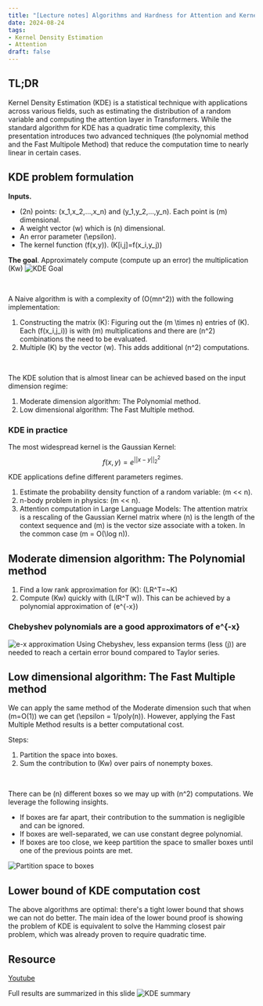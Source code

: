 ```yaml
---
title: "[Lecture notes] Algorithms and Hardness for Attention and Kernel Density Estimation" 
date: 2024-08-24
tags: 
- Kernel Density Estimation
- Attention
draft: false 
---
```


## TL;DR
Kernel Density Estimation (KDE) is a statistical technique with applications across various fields, such as estimating the distribution of a random variable and computing the attention layer in Transformers. While the standard algorithm for KDE has a quadratic time complexity, this presentation introduces two advanced techniques (the polynomial method and the Fast Multipole Method) that reduce the computation time to nearly linear in certain cases.

## KDE problem formulation
**Inputs.**
* \(2n\) points: \(x_1,x_2,...,x_n\) and \(y_1,y_2,...,y_n\). Each point is \(m\) dimensional.
* A weight vector \(w\) which is \(n\) dimensional.
* An error parameter \(\epsilon\).
* The kernel function \(f(x,y)\). \(K[i,j]=f(x_i,y_j)\)

**The goal**. Approximately compute (compute up an error) the multiplication \(Kw\)
![KDE Goal](/posts/20240824_algorithms_and_hardness_for_attention_and_kernel_density_estimation/kde_goal.png)

&nbsp;

A Naive algorithm is with a complexity of \(O(mn^2)\) with the following implementation:
1. Constructing the matrix \(K\): Figuring out the \(m \times n\) entries of \(K\). Each \(f(x_i,j_i)\) is with \(m\) multiplications and there are \(n^2\) combinations the need to be evaluated. 
2. Multiple \(K\) by the vector \(w\). This adds additional \(n^2\) computations.

&nbsp;

The KDE solution that is almost linear can be achieved based on the input dimension regime:
1. Moderate dimension algorithm: The Polynomial method.
2. Low dimensional algorithm: The Fast Multiple method.

### KDE in practice
The most widespread kernel is the Gaussian Kernel:
$$f(x,y) = e^{||x-y||_2^2} $$

KDE applications define different parameters regimes. 
1. Estimate the probability density function of a random variable: \(m << n\).
2. n-body problem in physics: \(m << n\).
3. Attention computation in Large Language Models: The attention matrix is a rescaling of the Gaussian Kernel matrix where \(n\) is the length of the context sequence and \(m\) is the vector size associate with a token. In the common case \(m = O(\log n)\).


## Moderate dimension algorithm: The Polynomial method
1. Find a low rank approximation for \(K\): \(LR^T=~K\)
2. Compute \(Kw\) quickly with \(L(R^T w)\). This can be achieved by a polynomial approximation of \(e^{-x}\)

### Chebyshev polynomials are a good approximators of e^{-x}
![e-x approximation](/posts/20240824_algorithms_and_hardness_for_attention_and_kernel_density_estimation/e_-x_polynimials_approximation.png)
Using Chebyshev, less expansion terms (less \(j\)) are needed to reach a certain error bound compared to Taylor series.

## Low dimensional algorithm: The Fast Multiple method
We can apply the same method of the Moderate dimension such that when \(m=O(1)\) we can get \(\epsilon = 1/poly(n)\).
However, applying the Fast Multiple Method results is a better computational cost.

Steps:
1. Partition the space into boxes.
2. Sum the contribution to \(Kw\) over pairs of nonempty boxes.

&nbsp;

There can be \(n\) different boxes so we may up with \(n^2\) computations. We leverage the following insights. 
* If boxes are far apart, their contribution to the summation is negligible and can be ignored.
* If boxes are well-separated, we can use constant degree polynomial.
* If boxes are too close, we keep partition the space to smaller boxes until one of the previous points are met. 

![Partition space to boxes](/posts/20240824_algorithms_and_hardness_for_attention_and_kernel_density_estimation/partition_spaces_to_boxes.png)

## Lower bound of KDE computation cost
The above algorithms are optimal: there's a tight lower bound that shows we can not do better.
The main idea of the lower bound proof is showing the problem of KDE is equivalent to solve the Hamming closest pair problem, which was already proven to require quadratic time.

## Resource
[Youtube](https://www.youtube.com/watch?v=6Dsf1E6ZGP8)

Full results are summarized in this slide
![KDE summary](/posts/20240824_algorithms_and_hardness_for_attention_and_kernel_density_estimation/kde_results_summary.png)